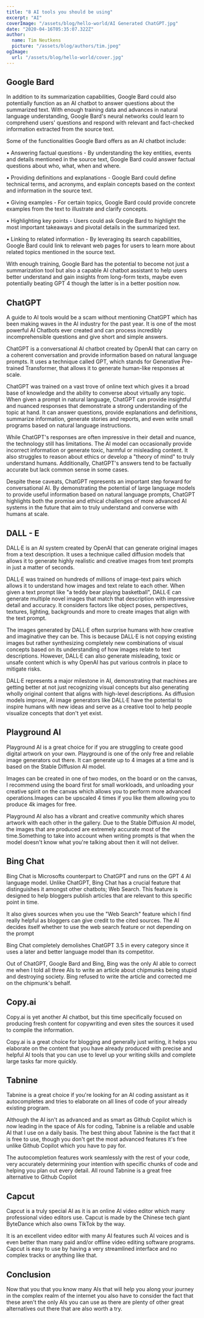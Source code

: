 ```yaml
---
title: "8 AI tools you should be using"
excerpt: "AI"
coverImage: "/assets/blog/hello-world/AI Generated ChatGPT.jpg"
date: "2020-04-16T05:35:07.322Z"
author:
  name: Tim Neutkens
  picture: "/assets/blog/authors/tim.jpeg"
ogImage:
  url: "/assets/blog/hello-world/cover.jpg"
---
```

## Google Bard

In addition to its summarization capabilities, Google Bard could also potentially function as an AI chatbot to answer questions about the summarized text. With enough training data and advances in natural language understanding, Google Bard's neural networks could learn to comprehend users' questions and respond with relevant and fact-checked information extracted from the source text.

Some of the functionalities Google Bard offers as an AI chatbot include:

• Answering factual questions - By understanding the key entities, events and details mentioned in the source text, Google Bard could answer factual questions about who, what, when and where.

• Providing definitions and explanations - Google Bard could define technical terms, and acronyms, and explain concepts based on the context and information in the source text.

• Giving examples - For certain topics, Google Bard could provide concrete examples from the text to illustrate and clarify concepts.

• Highlighting key points - Users could ask Google Bard to highlight the most important takeaways and pivotal details in the summarized text.

• Linking to related information - By leveraging its search capabilities, Google Bard could link to relevant web pages for users to learn more about related topics mentioned in the source text.

With enough training, Google Bard has the potential to become not just a summarization tool but also a capable AI chatbot assistant to help users better understand and gain insights from long-form texts, maybe even potentially beating GPT 4 though the latter is in a better position now.

## ChatGPT

A guide to AI tools would be a scam without mentioning ChatGPT which has been making waves in the AI industry for the past year. It is one of the most powerful AI Chatbots ever created and can process incredibly incomprehensible questions and give short and simple answers.

ChatGPT is a conversational AI chatbot created by OpenAI that can carry on a coherent conversation and provide information based on natural language prompts. It uses a technique called GPT, which stands for Generative Pre-trained Transformer, that allows it to generate human-like responses at scale.

ChatGPT was trained on a vast trove of online text which gives it a broad base of knowledge and the ability to converse about virtually any topic. When given a prompt in natural language, ChatGPT can provide insightful and nuanced responses that demonstrate a strong understanding of the topic at hand. It can answer questions, provide explanations and definitions, summarize information, generate stories and reports, and even write small programs based on natural language instructions.

While ChatGPT's responses are often impressive in their detail and nuance, the technology still has limitations. The AI model can occasionally provide incorrect information or generate toxic, harmful or misleading content. It also struggles to reason about ethics or develop a "theory of mind" to truly understand humans. Additionally, ChatGPT's answers tend to be factually accurate but lack common sense in some cases.

Despite these caveats, ChatGPT represents an important step forward for conversational AI. By demonstrating the potential of large language models to provide useful information based on natural language prompts, ChatGPT highlights both the promise and ethical challenges of more advanced AI systems in the future that aim to truly understand and converse with humans at scale.

## DALL - E

DALL·E is an AI system created by OpenAI that can generate original images from a text description. It uses a technique called diffusion models that allows it to generate highly realistic and creative images from text prompts in just a matter of seconds.

DALL·E was trained on hundreds of millions of image-text pairs which allows it to understand how images and text relate to each other. When given a text prompt like "a teddy bear playing basketball", DALL·E can generate multiple novel images that match that description with impressive detail and accuracy. It considers factors like object poses, perspectives, textures, lighting, backgrounds and more to create images that align with the text prompt.

The images generated by DALL·E often surprise humans with how creative and imaginative they can be. This is because DALL·E is not copying existing images but rather synthesizing completely new combinations of visual concepts based on its understanding of how images relate to text descriptions. However, DALL·E can also generate misleading, toxic or unsafe content which is why OpenAI has put various controls in place to mitigate risks.

DALL·E represents a major milestone in AI, demonstrating that machines are getting better at not just recognizing visual concepts but also generating wholly original content that aligns with high-level descriptions. As diffusion models improve, AI image generators like DALL·E have the potential to inspire humans with new ideas and serve as a creative tool to help people visualize concepts that don't yet exist.

## Playground AI

Playground AI is a great choice for if you are struggling to create good digital artwork on your own. Playground is one of the only free and reliable image generators out there. It can generate up to 4 images at a time and is based on the Stable Diffusion AI model.

Images can be created in one of two modes, on the board or on the canvas, I recommend using the board first for small workloads, and unloading your creative spirit on the canvas which allows you to perform more advanced operations.Images can be upscaled 4 times if you like them allowing you to produce 4k images for free.

Playground AI also has a vibrant and creative community which shares artwork with each other in the gallery. Due to the Stable Diffusion AI model, the images that are produced are extremely accurate most of the time.Something to take into account when writing prompts is that when the model doesn't know what you're talking about then it will not deliver.

## Bing Chat

Bing Chat is Microsofts counterpart to ChatGPT and runs on the GPT 4 AI language model. Unlike ChatGPT, Bing Chat has a crucial feature that distinguishes it amongst other chatbots; Web Search. This feature is designed to help bloggers publish articles that are relevant to this specific point in time.

It also gives sources when you use the "Web Search" feature which I find really helpful as bloggers can give credit to the cited sources. The AI decides itself whether to use the web search feature or not depending on the prompt

Bing Chat completely demolishes ChatGPT 3.5 in every category since it uses a later and better language model than its competitor.

Out of ChatGPT, Google Bard and Bing, Bing was the only AI able to correct me when I told all three AIs to write an article about chipmunks being stupid and destroying society. Bing refused to write the article and corrected me on the chipmunk's behalf.

## Copy.ai

Copy.ai is yet another AI chatbot, but this time specifically focused on producing fresh content for copywriting and even sites the sources it used to compile the information.

Copy.ai is a great choice for blogging and generally just writing, it helps you elaborate on the content that you have already produced with precise and helpful AI tools that you can use to level up your writing skills and complete large tasks far more quickly.

## Tabnine

Tabnine is a great choice if you're looking for an AI coding assistant as it autocompletes and tries to elaborate on all lines of code of your already existing program.

Although the AI isn't as advanced and as smart as Github Copilot which is now leading in the space of AIs for coding, Tabnine is a reliable and usable AI that I use on a daily basis. The best thing about Tabnine is the fact that it is free to use, though you don't get the most advanced features it's free unlike Github Copilot which you have to pay for.

The autocompletion features work seamlessly with the rest of your code, very accurately determining your intention with specific chunks of code and helping you plan out every detail. All round Tabnine is a great free alternative to Github Copilot

## Capcut

Capcut is a truly special AI as it is an online AI video editor which many professional video editors use. Capcut is made by the Chinese tech giant ByteDance which also owns TikTok by the way.

It is an excellent video editor with many AI features such AI voices and is even better than many paid and/or offline video editing software programs. Capcut is easy to use by having a very streamlined interface and no complex tracks or anything like that.

## Conclusion

Now that you that you know many AIs that will help you along your journey in the complex realm of the internet you also have to consider the fact that these aren't the only AIs you can use as there are plenty of other great alternatives out there that are also worth a try.